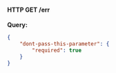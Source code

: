 #### HTTP GET /err

__Query:__
```json
{
    "dont-pass-this-parameter": {
        "required": true
    }
}
```



